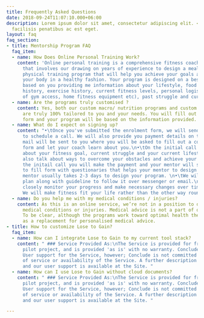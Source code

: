 ```yaml
---
title: Frequently Asked Questions
date: 2018-09-24T11:07:10.000+06:00
description: Lorem ipsum dolor sit amet, consectetur adipiscing elit. <br> Sit aliquet
  facilisis penatibus ac est eget.
layout: faq
faq_section:
- title: Mentorship Program FAQ
  faq_item:
  - name: How Does Online Personal Training Work?
    content: 'Online personal training is a comprehensive fitness coaching service
      that involves our drawing on years of experience to design a meal planner and
      physical training program that will help you achieve your goals and transform
      your body in a healthy fashion. Your program is designed on a bespoke basis
      based on you providing me information about your lifestyle, food habits, diet
      history, exercise history, current fitness levels, personal logistics (by way
      of gym access, home fitness equipment etc), past struggle and current preferences. '
  - name: Are the programs truly customised ?
    content: Yes, both our custom macro/ nutrition programs and custom training programs
      are truly 100% tailored to you and your needs. You will fill out a comprehensive
      form and your program will be based on the information provided.
  - name: What do I expect on signing up?
    content: "•\tOnce you've submitted the enrolment form, we will send you a text/email
      to schedule a call. We will also provide you payment details on that text. a
      mail will be sent to you where you will be asked to fill out a comprehensive
      form and let your coach learn about you.\n•\tOn the initial call we will discuss
      about your fitness goal, current struggle and your current lifestyle, we will
      also talk about ways to overcome your obstacles and achieve your goal.\n•\tAfter
      the initail call you will make the payment and your mentor will send you a easy
      to fill form with questionaries that helps your mentor to design your program.\n•\tOur
      mentor usually takes 2-3 days to design your program. \n•\tWe will send your
      plan along with guideline to follow it over messenger or email.\n•\tWe will
      closely monitor your progress and make necessary changes over time if required.
      We will make fitness fit your life rather than the other way round.\n"
  - name: Do you help me with my medical conditions / injuries?
    content: As this is an online service, we’re not in a position to diagnose your
      medical conditions or injuries. Medical advice is not a part of our service.
      To be clear, although the programs work toward optimal health they are not intended
      as a replacement for personalised medical advice.
- title: How to customize Lose to Gain?
  faq_item:
  - name: How can I integrate Lose to Gain to my current tool stack?
    content: " ### Service Provided As:\nThe Service is provided for free during this
      pilot project, and is provided 'as is' with no warranty. Conclude will provide
      User support for the Service, however; Conclude is not committed to any level
      of service or availability of the Service. A further description of the Service
      and our user support is available at the Site. "
  - name: How can I use Lose to Gain without cloud documents?
    content: " ### Service Provided As:\nThe Service is provided for free during this
      pilot project, and is provided 'as is' with no warranty. Conclude will provide
      User support for the Service, however; Conclude is not committed to any level
      of service or availability of the Service. A further description of the Service
      and our user support is available at the Site. "

---
```

